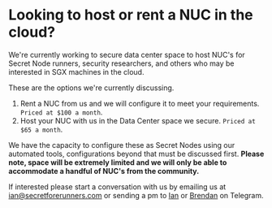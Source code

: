 # Looking to host or rent a NUC in the cloud?

We're currently working to secure data center space to host NUC's for Secret Node runners, security researchers, and others who may be interested in SGX machines in the cloud.

These are the options we're currently discussing.

1. Rent a NUC from us and we will configure it to meet your requirements. `Priced at $100 a month`.
2. Host your NUC with us in the Data Center space we secure. `Priced at $65 a month`.

We have the capacity to configure these as Secret Nodes using our automated tools, configurations beyond that must be discussed first.
**Please note, space will be extremely limited and we will only be able to accommodate a handful of NUC's from the community.**

If interested please start a conversation with us by emailing us at ian@secretforerunners.com or sending a pm to [Ian](https://t.me/moonstash) or [Brendan](https://t.me/BrendanKitt) on Telegram.